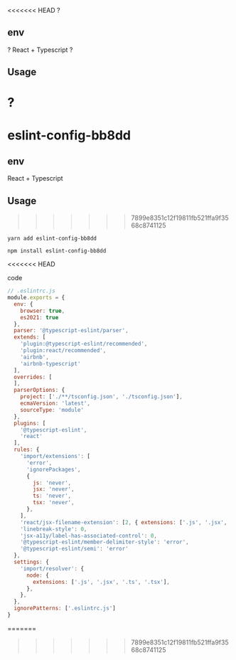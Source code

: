 <<<<<<< HEAD
?
## env
?
React + Typescript
?
## Usage
?
=======
# eslint-config-bb8dd

## env

React + Typescript

## Usage

>>>>>>> 7899e8351c12f19811fb521ffa9f3568c8741125
```yarn
yarn add eslint-config-bb8dd
```
```node
npm install eslint-config-bb8dd
```
<<<<<<< HEAD

code
```js
// .eslintrc.js
module.exports = {
  env: {
    browser: true,
    es2021: true
  },
  parser: '@typescript-eslint/parser',
  extends: [
    'plugin:@typescript-eslint/recommended',
    'plugin:react/recommended',
    'airbnb',
    'airbnb-typescript'
  ],
  overrides: [
  ],
  parserOptions: {
    project: ['./**/tsconfig.json', './tsconfig.json'],
    ecmaVersion: 'latest',
    sourceType: 'module'
  },
  plugins: [
    '@typescript-eslint',
    'react'
  ],
  rules: {
    'import/extensions': [
      'error',
      'ignorePackages',
      {
        js: 'never',
        jsx: 'never',
        ts: 'never',
        tsx: 'never',
      },
    ],
    'react/jsx-filename-extension': [2, { extensions: ['.js', '.jsx', '.ts', '.tsx'] }],
    'linebreak-style': 0,
    'jsx-a11y/label-has-associated-control': 0,
    '@typescript-eslint/member-delimiter-style': 'error', 
    '@typescript-eslint/semi': 'error'
  },
  settings: {
    'import/resolver': {
      node: {
        extensions: ['.js', '.jsx', '.ts', '.tsx'],
      },
    },
  },
  ignorePatterns: ['.eslintrc.js']
}

```
=======
>>>>>>> 7899e8351c12f19811fb521ffa9f3568c8741125
